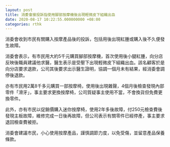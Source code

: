 ```yaml
---
layout: post
title: 消委會接投訴指使用腳部按摩機後出現輕微皮下組織出血
date: 2020-08-17 10:22:55.000000000 +08:00
categories: rthk
---
```


消委會收到市民有關購入按摩產品後的投訴，包括用後出現紅腫或購入後不久便發生故障。

消委會表示，有巿民用大約5千元購買腳部按摩機，首次使用後小腿紅腫，向分店反映後職員建議他求醫，醫生表示是受壓下出現輕微皮下組織出血。該名顧客於是向分店要求退款，公司其後要求出示醫生證明，協調一個月未有結果，經消委會調停後退款。

亦有巿民用2萬8千多元購買一部按摩椅，使用後出現雜聲，4個月後檢查發現內部零件「滑牙」，事主要求更換按摩椅，公司質疑事主使用不當，不會換貨但免費更換零件。

此外，亦有巿民以促銷價購入迷你按摩椅，使用2年多後故障，付250元檢查費後發現主板故障，維修完成一日後再故障，但公司表示有關零件已經停產，事主要求退回檢查費被拒。

消委會建議巿民，小心使用按摩產品，謹慎調節力度，以免受傷，並留意產品保養條款。
